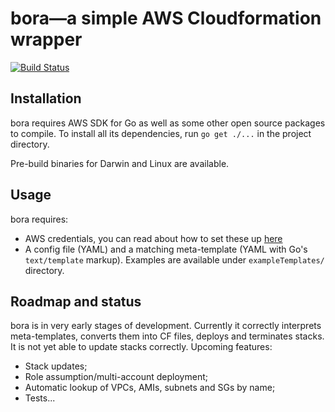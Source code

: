 # bora—a simple AWS Cloudformation wrapper
[![Build Status](https://travis-ci.org/pkazmierczak/bora.svg)](https://travis-ci.org/pkazmierczak/bora)

## Installation
bora requires AWS SDK for Go as well as some other open source packages
to compile. To install all its dependencies, run `go get ./...` in the
project directory. 

Pre-build binaries for Darwin and Linux are available. 

## Usage
bora requires:

- AWS credentials, you can read about how to set these up [here](http://blogs.aws.amazon.com/security/post/Tx3D6U6WSFGOK2H/A-New-and-Standardized-Way-to-Manage-Credentials-in-the-AWS-SDKs)
- A config file (YAML) and a matching meta-template (YAML with Go's
  `text/template` markup). Examples are available under
  `exampleTemplates/` directory. 

## Roadmap and status
bora is in very early stages of development. Currently it correctly
interprets meta-templates, converts them into CF files, deploys and
terminates stacks. It is not yet able to update stacks correctly.
Upcoming features:

- Stack updates;
- Role assumption/multi-account deployment;
- Automatic lookup of VPCs, AMIs, subnets and SGs by name; 
- Tests...
